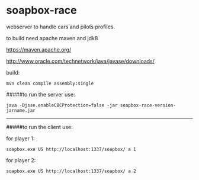 # soapbox-race

webserver to handle cars and pilots profiles.

to build need apache maven and jdk8

https://maven.apache.org/

http://www.oracle.com/technetwork/java/javase/downloads/

build:

    mvn clean compile assembly:single

#####to run the server use:

    java -Djsse.enableCBCProtection=false -jar soapbox-race-version-jarname.jar

---

#####to run the client use:

for player 1:

    soapbox.exe US http://localhost:1337/soapbox/ a 1

for player 2:

    soapbox.exe US http://localhost:1337/soapbox/ a 2 
